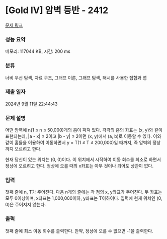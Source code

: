 # [Gold IV] 암벽 등반 - 2412 

[문제 링크](https://www.acmicpc.net/problem/2412) 

### 성능 요약

메모리: 117044 KB, 시간: 200 ms

### 분류

너비 우선 탐색, 자료 구조, 그래프 이론, 그래프 탐색, 해시를 사용한 집합과 맵

### 제출 일자

2024년 9월 11일 22:44:43

### 문제 설명

<p>어떤 암벽에 n(1 ≤ n ≤ 50,000)개의 홈이 파져 있다. 각각의 홈의 좌표는 (x, y)와 같이 표현되는데, |a - x| ≤ 2이고 |b - y| ≤ 2이면 (x, y)에서 (a, b)로 이동할 수 있다. 이와 같이 홈들을 이용하여 이동하면서 y = T(1 ≤ T ≤ 200,000)일 때까지, 즉 암벽의 정상까지 오르려고 한다.</p>

<p>현재 당신이 있는 위치는 (0, 0)이다. 이 위치에서 시작하여 이동 회수를 최소로 하면서 정상에 오르려고 한다. 정상에 오를 때의 x좌표는 아무 것이나 되어도 상관이 없다.</p>

### 입력 

 <p>첫째 줄에 n, T가 주어진다. 다음 n개의 줄에는 각 점의 x, y좌표가 주어진다. 두 좌표는 모두 0이상이며, x좌표는 1,000,000이하, y좌표는 T이하이다. 입력에 현재 위치인 (0, 0)은 주어지지 않는다.</p>

### 출력 

 <p>첫째 줄에 최소 이동 회수를 출력한다. 만약, 정상에 오를 수 없으면 -1을 출력한다.</p>


